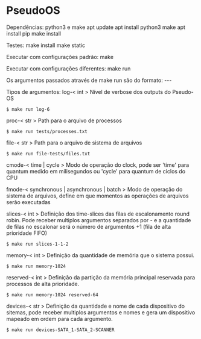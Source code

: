 # PseudoOS

Dependências: python3 e make
apt update
apt install python3 make
apt install pip
make install

Testes:
make install
make static

Executar com configurações padrão:
make

Executar com configurações diferentes:
make run <args>

Os argumentos passados através de make run são do formato:
<argname>-<argvalue1>-<argvalue2>-<argvalue3>

Tipos de argumentos:
log-< int >
    Nível de verbose dos outputs do Pseudo-OS

    $ make run log-6

proc-< str >
    Path para o arquivo de processos

    $ make run tests/processes.txt

file-< str >
    Path para o arquivo de sistema de arquivos

    $ make run file-tests/files.txt

cmode-< time | cycle >
    Modo de operação do clock, pode ser 'time' para quantum medido em milisegundos
    ou 'cycle' para quantum de ciclos do CPU

fmode-< synchronous | asynchronous | batch >
    Modo de operação do sistema de arquivos, define em que momentos as operações de
    arquivos serão executadas

slices-< int >
    Definição dos time-slices das filas de escalonamento round robin. Pode receber
    multiplos argumentos separados por - e a quantidade de filas no escalonar será
    o número de argumentos +1 (fila de alta prioridade FIFO)

    $ make run slices-1-1-2

memory-< int >
    Definição da quantidade de memória que o sistema possui.

    $ make run memory-1024

reserved-< int >
    Definição da partição da memória principal reservada para processos de alta
    prioridade.

    $ make run memory-1024 reserved-64

devices-< str >
    Definição da quantidade e nome de cada dispositivo do sitemas, pode receber
    multiplos argumentos e nomes e gera um dispositivo mapeado em ordem para cada
    argumento.

    $ make run devices-SATA_1-SATA_2-SCANNER
